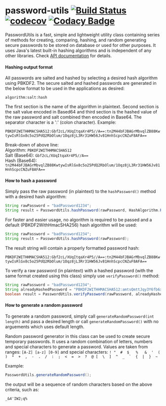 # password-utils [![Build Status](https://travis-ci.org/farbodsafaei/password-utils.svg?branch=master)](https://travis-ci.org/farbodsafaei/password-utils)  [![codecov](https://codecov.io/gh/farbodsafaei/password-utils/branch/master/graph/badge.svg)](https://codecov.io/gh/farbodsafaei/password-utils)  [![Codacy Badge](https://api.codacy.com/project/badge/Grade/43f0d64da2b94c1e913d98243c882421)](https://www.codacy.com/app/farbod-safaei/password-utils?utm_source=github.com&amp;utm_medium=referral&amp;utm_content=farbodsafaei/password-utils&amp;utm_campaign=Badge_Grade)

PasswordUtils is a fast, simple and lightweight utility class containing series of methods for creating, comparing, hashing, and random generating secure passwords to be stored on database or used for other purposes. It uses Java's latest built-in hashing algorithms and is independent of any other libraries. Check [API documentation](http://farbodsafaei.github.io/password-utils/target/site/apidocs/) for details.

#### Hashing output format

All passwords are salted and hashed by selecting a desired hash algorithm using PBKDF2. The secure salted and hashed passwords are generated in the below format to be used in the applications as desired:

`algorithm:salt:hash`

The first section is the name of the algorithm in plaintext. Second section is the salt value encoded in Based64 and third section is the hashed value of the raw password and salt combined then encoded in Base64. The separator character is a ':' (colon character). Example:

`PBKDF2WITHHMACSHA512:Gbf2cL/XUqItqaXr4P5//A==:tn2M44bFJBAGrMbvqlZB88KwtywIsRlGx8c5o25PdQ2RbOlum/1Oqz8jL3Rr31HW56Jv81HnhScpcCNZuF8AFA==`

Break-down of above line:  
Algorithm: ```PBKDF2WITHHMACSHA512```  
Salt (Base64): ```Gbf2cL/XUqItqaXr4P5//A==```  
Hash (Base64): ```tn2M44bFJBAGrMbvqlZB88KwtywIsRlGx8c5o25PdQ2RbOlum/1Oqz8jL3Rr31HW56Jv81HnhScpcCNZuF8AFA==```  

#### How to hash a password

Simply pass the raw password (in plaintext) to the `hashPassword()` method with a desired hash algorithm:

```java
String rawPassword = "badPassword1234";
String result = PasswordUtils.hashPassword(rawPassword, HashAlgorithm.PBKDF2WITHHMACSHA512);
```

For faster and easier usage, no algorithm is required to be passed and a default (PBKDF2WithHmacSHA256) hash algorithm will be used:
  
```java
String rawPassword = "badPassword1234";
String result = PasswordUtils.hashPassword(rawPassword);
```

The result string will contain a properly formatted password hash:  

`PBKDF2WITHHMACSHA512:Gbf2cL/XUqItqaXr4P5//A==:tn2M44bFJBAGrMbvqlZB88KwtywIsRlGx8c5o25PdQ2RbOlum/1Oqz8jL3Rr31HW56Jv81HnhScpcCNZuF8AFA==`

To verify a raw password (in plaintext) with a hashed password (with the same format created using this class) simply use `verifyPassword()` method:

```java
String rawPassword = "badPassword1234";
String alreadyHashedPassword = "PBKDF2WITHHMACSHA512:amtsQmttJqy3Y6fb6x4A9g==:gfGnWJxhRMMEIjEPueKPIpkK4fo6l/rtIgb0pUFKPfoQagUbQ756uoSkLzo26kJu0yPDwO9B8KqMFyF8J1iWqA==";
boolean result = PasswordUtils.verifyPassword(rawPassword, alreadyHashedPassword);
```

#### How to generate a random password

To generate a random password, simply call `generateRandomPassword(int length)` and pass a desired length or call `generateRandomPassword()` with no arguements which uses default length.

Random password generator in this class can be used to create secure temporary passwords. It uses a random combination of letters, numbers and special characters to generate a password. Values are taken from ranges: `[A-Z] [a-z] [0-9]` and special characters: 
```! "  #  $   %   &  '  (  )  *  +  ,  -  .  /  :  ;  <  =  >  ?  @ [  \  ]  ^  _  `  {  |  }  ~``` 

 Example:
 ```java
 PasswordUtils.generateRandomPassword();
 ```
 
 the output will be a sequence of random characters based on the above criteria, such as:
 
 `_&4'IW2;q%`
 
